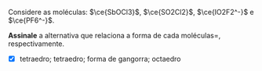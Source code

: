 Considere as moléculas: $\ce{SbOCl3}$, $\ce{SO2Cl2}$, $\ce{IO2F2^-}$ e $\ce{PF6^-}$.

**Assinale** a alternativa que relaciona a forma de cada moléculas=, respectivamente.

- [x] tetraedro; tetraedro; forma de gangorra; octaedro

